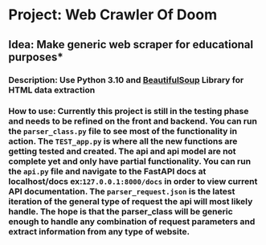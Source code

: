 # Project: Web Crawler Of Doom
## Idea: Make generic web scraper for educational purposes* 
### Description: Use Python 3.10 and [BeautifulSoup](https://www.crummy.com/software/BeautifulSoup/bs4/doc/) Library for HTML data extraction 
### How to use: Currently this project is still in the testing phase and needs to be refined on the front and backend. You can run the `parser_class.py` file to see most of the functionality in action. The `TEST_app.py` is where all the new functions are getting tested and created. The api and api model are not complete yet and only have partial functionality. You can run the `api.py` file and navigate to the FastAPI docs at localhost/docs ex:`127.0.0.1:8000/docs` in order to view current API documentation. The `parser_request.json` is the latest iteration of the general type of request the api will most likely handle. The hope is that the parser_class will be generic enough to handle any combination of request parameters and extract information from any type of website. 